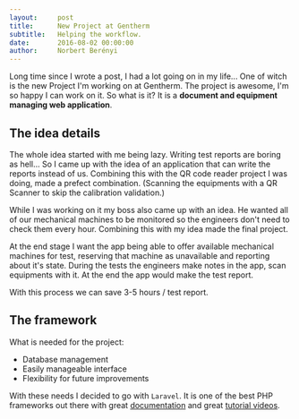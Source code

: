 ```yaml
---
layout:     post
title:      New Project at Gentherm
subtitle:   Helping the workflow.
date:       2016-08-02 00:00:00
author:     Norbert Berényi
---
```


Long time since I wrote a post, I had a lot going on in my life... One of witch is the new Project I'm working on at Gentherm.
The project is awesome, I'm so happy I can work on it. So what is it? It is a **document and equipment managing web application**.

## The idea details

The whole idea started with me being lazy. Writing test reports are boring as hell... So I came up with the idea of an application that can write the reports instead of us. Combining this with the QR code reader project I was doing, made a prefect combination. (Scanning the equipments with a QR Scanner to skip the calibration validation.)

While I was working on it my boss also came up with an idea. He wanted all of our mechanical machines to be monitored so the engineers don't need to check them every hour. Combining this with my idea made the final project.

At the end stage I want the app being able to offer available mechanical machines for test, reserving that machine as unavailable and reporting about it's state. During the tests the engineers make notes in the app, scan equipments with it. At the end the app would make the test report.

With this process we can save 3-5 hours / test report.

## The framework

What is needed for the project:
- Database management
- Easily manageable interface
- Flexibility for future improvements

With these needs I decided to go with `Laravel`. It is one of the best PHP frameworks out there with great [documentation](http://laravel.com/docs/master) and great [tutorial videos](https://laracasts.com/).
